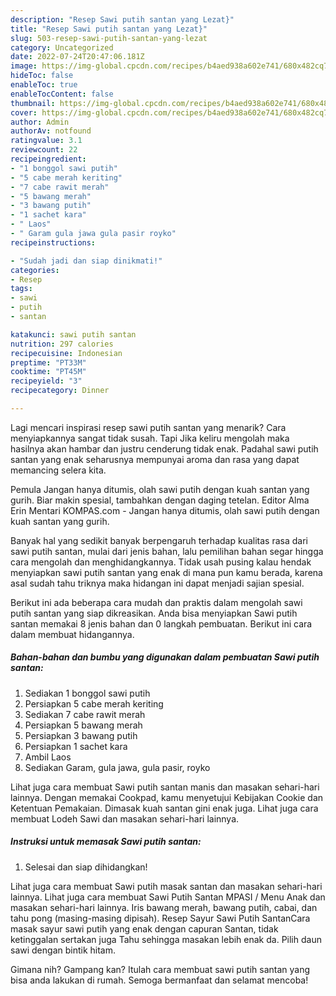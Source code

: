 ```yaml
---
description: "Resep Sawi putih santan yang Lezat}"
title: "Resep Sawi putih santan yang Lezat}"
slug: 503-resep-sawi-putih-santan-yang-lezat
category: Uncategorized
date: 2022-07-24T20:47:06.181Z
image: https://img-global.cpcdn.com/recipes/b4aed938a602e741/680x482cq70/sawi-putih-santan-foto-resep-utama.jpg
hideToc: false
enableToc: true
enableTocContent: false
thumbnail: https://img-global.cpcdn.com/recipes/b4aed938a602e741/680x482cq70/sawi-putih-santan-foto-resep-utama.jpg
cover: https://img-global.cpcdn.com/recipes/b4aed938a602e741/680x482cq70/sawi-putih-santan-foto-resep-utama.jpg
author: Admin
authorAv: notfound
ratingvalue: 3.1
reviewcount: 22
recipeingredient:
- "1 bonggol sawi putih"
- "5 cabe merah keriting"
- "7 cabe rawit merah"
- "5 bawang merah"
- "3 bawang putih"
- "1 sachet kara"
- " Laos"
- " Garam gula jawa gula pasir royko"
recipeinstructions:

- "Sudah jadi dan siap dinikmati!"
categories:
- Resep
tags:
- sawi
- putih
- santan

katakunci: sawi putih santan 
nutrition: 297 calories
recipecuisine: Indonesian
preptime: "PT33M"
cooktime: "PT45M"
recipeyield: "3"
recipecategory: Dinner

---
```



Lagi mencari inspirasi resep sawi putih santan yang menarik? Cara menyiapkannya sangat tidak susah. Tapi Jika keliru mengolah maka hasilnya akan hambar dan justru cenderung tidak enak. Padahal sawi putih santan yang enak seharusnya mempunyai aroma dan rasa yang dapat memancing selera kita.


Pemula Jangan hanya ditumis, olah sawi putih dengan kuah santan yang gurih. Biar makin spesial, tambahkan dengan daging tetelan. Editor Alma Erin Mentari KOMPAS.com - Jangan hanya ditumis, olah sawi putih dengan kuah santan yang gurih.

Banyak hal yang sedikit banyak berpengaruh terhadap kualitas rasa dari sawi putih santan, mulai dari jenis bahan, lalu pemilihan bahan segar hingga cara mengolah dan menghidangkannya. Tidak usah pusing kalau hendak menyiapkan sawi putih santan yang enak di mana pun kamu berada, karena asal sudah tahu triknya maka hidangan ini dapat menjadi sajian spesial.


Berikut ini ada beberapa cara mudah dan praktis dalam mengolah sawi putih santan yang siap dikreasikan. Anda bisa menyiapkan Sawi putih santan memakai 8 jenis bahan dan 0 langkah pembuatan. Berikut ini cara dalam membuat hidangannya.

<!--inarticleads1-->

##### Bahan-bahan dan bumbu yang digunakan dalam pembuatan Sawi putih santan:

1. Sediakan 1 bonggol sawi putih
1. Persiapkan 5 cabe merah keriting
1. Sediakan 7 cabe rawit merah
1. Persiapkan 5 bawang merah
1. Persiapkan 3 bawang putih
1. Persiapkan 1 sachet kara
1. Ambil  Laos
1. Sediakan  Garam, gula jawa, gula pasir, royko


Lihat juga cara membuat Sawi putih santan manis dan masakan sehari-hari lainnya. Dengan memakai Cookpad, kamu menyetujui Kebijakan Cookie dan Ketentuan Pemakaian. Dimasak kuah santan gini enak juga. Lihat juga cara membuat Lodeh Sawi dan masakan sehari-hari lainnya. 

<!--inarticleads2-->

##### Instruksi untuk memasak Sawi putih santan:


1. Selesai dan siap dihidangkan!

Lihat juga cara membuat Sawi putih masak santan dan masakan sehari-hari lainnya. Lihat juga cara membuat Sawi Putih Santan MPASI / Menu Anak dan masakan sehari-hari lainnya. Iris bawang merah, bawang putih, cabai, dan tahu pong (masing-masing dipisah). Resep Sayur Sawi Putih SantanCara masak sayur sawi putih yang enak dengan capuran Santan, tidak ketinggalan sertakan juga Tahu sehingga masakan lebih enak da. Pilih daun sawi dengan bintik hitam. 

Gimana nih? Gampang kan? Itulah cara membuat sawi putih santan yang bisa anda lakukan di rumah. Semoga bermanfaat dan selamat mencoba!
